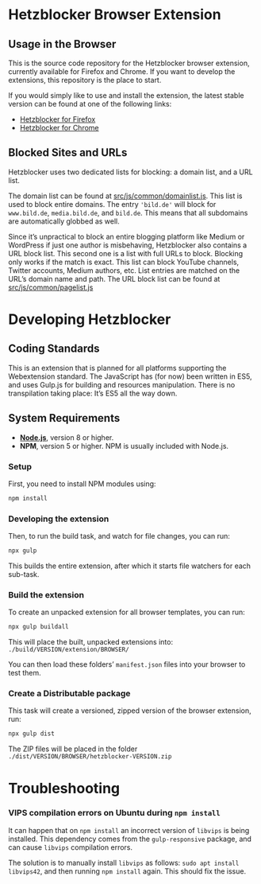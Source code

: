 # Hetzblocker Browser Extension

## Usage in the Browser

This is the source code repository for the Hetzblocker browser extension,
currently available for Firefox and Chrome. If you want to develop the
extensions, this repository is the place to start.

If you would simply like to use and install the extension, the latest stable
version can be found at one of the following links:

  - [Hetzblocker for Firefox](https://addons.mozilla.org/en-US/firefox/addon/hetzblocker/)
  - [Hetzblocker for Chrome](https://chrome.google.com/webstore/detail/hetzblocker/mhmohgpdkkegialpboobiebjjhgjabii)

## Blocked Sites and URLs

Hetzblocker uses two dedicated lists for blocking: a domain list, and a URL list.

The domain list can be found at [src/js/common/domainlist.js](https://github.com/marklindhout/hetzblocker/blob/master/src/js/common/domainlist.js).
This list is used to block entire domains.
The entry `'bild.de'` will block for `www.bild.de`, `media.bild.de`, and `bild.de`.
This means that all subdomains are automatically globbed as well.

Since it’s unpractical to block an entire blogging platform like Medium or WordPress if just one author is misbehaving, Hetzblocker also contains a URL block list.
This second one is a list with full URLs to block. Blocking only works if the match is exact.
This list can block YouTube channels, Twitter accounts, Medium authors, etc.
List entries are matched on the URL’s domain name and path.
The URL block list can be found at [src/js/common/pagelist.js](https://github.com/marklindhout/hetzblocker/blob/master/src/js/common/pagelist.js)

# Developing Hetzblocker

## Coding Standards

This is an extension that is planned for all platforms supporting the Webextension standard.
The JavaScript has (for now) been written in ES5, and uses Gulp.js for building and resources manipulation.
There is no transpilation taking place: It’s ES5 all the way down.

## System Requirements

  - **[Node.js](https://nodejs.org/)**, version 8 or higher.
  - **NPM**, version 5 or higher. NPM is usually included with Node.js.

### Setup
First, you need to install NPM modules using:
```bash
npm install
```

### Developing the extension
Then, to run the build task, and watch for file changes, you can run:
```bash
npx gulp
```
This builds the entire extension, after which it starts file watchers for each
sub-task.

### Build the extension
To create an unpacked extension for all browser templates, you can run:

```bash
npx gulp buildall
```

This will place the built, unpacked extensions into: `./build/VERSION/extension/BROWSER/`

You can then load these folders’ `manifest.json` files into your browser to test them.

### Create a Distributable package

This task will create a versioned, zipped version of the browser extension, run:

```bash
npx gulp dist
```

The ZIP files will be placed in the folder `./dist/VERSION/BROWSER/hetzblocker-VERSION.zip`

# Troubleshooting

### VIPS compilation errors on Ubuntu during `npm install`

It can happen that on `npm install` an incorrect version of `libvips` is being
installed. This dependency comes from the `gulp-responsive` package, and can
cause `libvips` compilation errors.

The solution is to manually install `libvips` as follows: `sudo apt install libvips42`,
and then running `npm install` again. This should fix the issue.
